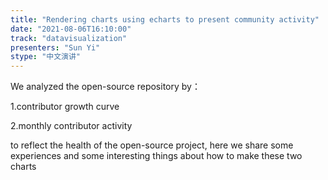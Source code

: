 ```yaml
---
title: "Rendering charts using echarts to present community activity"
date: "2021-08-06T16:10:00"
track: "datavisualization"
presenters: "Sun Yi"
stype: "中文演讲"
---
```

We analyzed the open-source repository by：

 1.contributor growth curve

 2.monthly contributor activity

 to reflect the health of the open-source project, here we share some experiences and some interesting things about how to make these two charts
